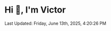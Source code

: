 <h1>Hi 👋, I'm Victor </h1>

<!--RECENT_ACTIVITY:start-->
<!--RECENT_ACTIVITY:end-->

<!--RECENT_ACTIVITY:last_update-->
Last Updated: Friday, June 13th, 2025, 4:20:26 PM
<!--RECENT_ACTIVITY:last_update_end-->
